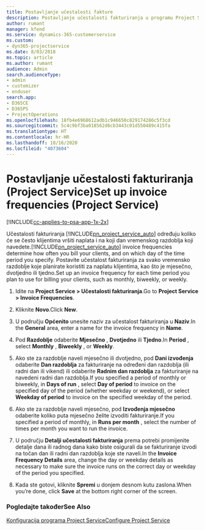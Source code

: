 ```yaml
---
title: Postavljanje učestalosti fakture
description: Postavljanje učestalosti fakturiranja u programu Project Service
author: rumant
manager: kfend
ms.service: dynamics-365-customerservice
ms.custom:
- dyn365-projectservice
ms.date: 8/03/2018
ms.topic: article
ms.author: rumant
audience: Admin
search.audienceType:
- admin
- customizer
- enduser
search.app:
- D365CE
- D365PS
- ProjectOperations
ms.openlocfilehash: 18fb4e6968612adb1c946650c829174286c5f3cd
ms.sourcegitcommit: 5c4c9bf3ba018562d6cb3443c01d550489c415fa
ms.translationtype: HT
ms.contentlocale: hr-HR
ms.lasthandoff: 10/16/2020
ms.locfileid: "4073604"
---
```

# <a name="set-up-invoice-frequencies-project-service"></a><span data-ttu-id="10bf4-103">Postavljanje učestalosti fakturiranja (Project Service)</span><span class="sxs-lookup"><span data-stu-id="10bf4-103">Set up invoice frequencies (Project Service)</span></span>

[!INCLUDE[cc-applies-to-psa-app-1x-2x](../includes/cc-applies-to-psa-app-1x-2x.md)]

<span data-ttu-id="10bf4-104">Učestalosti fakturiranja [!INCLUDE[pn_project_service_auto](../includes/pn-project-service-auto.md)] određuju koliko će se često klijentima vršiti naplata i na koji dan vremenskog razdoblja koji navedete.</span><span class="sxs-lookup"><span data-stu-id="10bf4-104">[!INCLUDE[pn_project_service_auto](../includes/pn-project-service-auto.md)] invoice frequencies determine how often you bill your clients, and on which day of the time period you specify.</span></span> <span data-ttu-id="10bf4-105">Postavite učestalost fakturiranja za svako vremensko razdoblje koje planirate koristiti za naplatu klijentima, kao što je mjesečno, dvotjedno ili tjedno.</span><span class="sxs-lookup"><span data-stu-id="10bf4-105">Set up an invoice frequency for each time period you plan to use for billing your clients, such as monthly, biweekly, or weekly.</span></span>  
  
1.  <span data-ttu-id="10bf4-106">Idite na **Project Service > Učestalosti fakturiranja**.</span><span class="sxs-lookup"><span data-stu-id="10bf4-106">Go to **Project Service > Invoice Frequencies**.</span></span>  
  
2.  <span data-ttu-id="10bf4-107">Kliknite **Novo**.</span><span class="sxs-lookup"><span data-stu-id="10bf4-107">Click **New**.</span></span>  
  
3.  <span data-ttu-id="10bf4-108">U području **Općenito** unesite naziv za učestalost fakturiranja u **Naziv**.</span><span class="sxs-lookup"><span data-stu-id="10bf4-108">In the **General** area, enter a name for the invoice frequency in **Name**.</span></span>  
  
4.  <span data-ttu-id="10bf4-109">Pod **Razdoblje** odaberite **Mjesečno** , **Dvotjedno** ili **Tjedno**.</span><span class="sxs-lookup"><span data-stu-id="10bf4-109">In **Period** , select **Monthly** , **Biweekly** , or **Weekly**.</span></span>  
  
5.  <span data-ttu-id="10bf4-110">Ako ste za razdoblje naveli mjesečno ili dvotjedno, pod **Dani izvođenja** odaberite **Dan razdoblja** za fakturiranje na određeni dan razdoblja (ili radni dan ili vikend) ili odaberite **Radnim dan razdoblja** za fakturiranje na navedeni radni dan razdoblja.</span><span class="sxs-lookup"><span data-stu-id="10bf4-110">If you specified a period of monthly or biweekly, in **Days of run** , select **Day of period** to invoice on the specified day of the period (whether weekday or weekend), or select **Weekday of period** to invoice on the specified weekday of the period.</span></span>  
  
6.  <span data-ttu-id="10bf4-111">Ako ste za razdoblje naveli mjesečno, pod **Izvođenja mjesečno** odaberite koliko puta mjesečno želite izvoditi fakturiranje.</span><span class="sxs-lookup"><span data-stu-id="10bf4-111">If you specified a period of monthly, in **Runs per month** , select the number of times per month you want to run the invoice.</span></span>  
  
7.  <span data-ttu-id="10bf4-112">U području **Detalji učestalosti fakturiranja** prema potrebi promijenite detalje dana ili radnog dana kako biste osigurali da se fakturiranje izvodi na točan dan ili radni dan razdoblja koje ste naveli.</span><span class="sxs-lookup"><span data-stu-id="10bf4-112">In the **Invoice Frequency Details** area, change the day or weekday details as necessary to make sure the invoice runs on the correct day or weekday of the period you specified.</span></span>  
  
8.  <span data-ttu-id="10bf4-113">Kada ste gotovi, kliknite **Spremi** u donjem desnom kutu zaslona.</span><span class="sxs-lookup"><span data-stu-id="10bf4-113">When you’re done, click **Save** at the bottom right corner of the screen.</span></span>  
  
### <a name="see-also"></a><span data-ttu-id="10bf4-114">Pogledajte također</span><span class="sxs-lookup"><span data-stu-id="10bf4-114">See Also</span></span>  
 [<span data-ttu-id="10bf4-115">Konfiguracija programa Project Service</span><span class="sxs-lookup"><span data-stu-id="10bf4-115">Configure Project Service</span></span>](../psa/configure.md)
